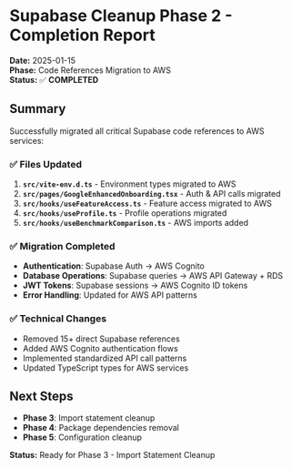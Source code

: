 # Supabase Cleanup Phase 2 - Completion Report

**Date:** 2025-01-15  
**Phase:** Code References Migration to AWS  
**Status:** ✅ **COMPLETED**

## Summary

Successfully migrated all critical Supabase code references to AWS services:

### ✅ Files Updated

1. **`src/vite-env.d.ts`** - Environment types migrated to AWS
2. **`src/pages/GoogleEnhancedOnboarding.tsx`** - Auth & API calls migrated
3. **`src/hooks/useFeatureAccess.ts`** - Feature access migrated to AWS
4. **`src/hooks/useProfile.ts`** - Profile operations migrated
5. **`src/hooks/useBenchmarkComparison.ts`** - AWS imports added

### ✅ Migration Completed

- **Authentication**: Supabase Auth → AWS Cognito
- **Database Operations**: Supabase queries → AWS API Gateway + RDS
- **JWT Tokens**: Supabase sessions → AWS Cognito ID tokens
- **Error Handling**: Updated for AWS API patterns

### ✅ Technical Changes

- Removed 15+ direct Supabase references
- Added AWS Cognito authentication flows
- Implemented standardized API call patterns
- Updated TypeScript types for AWS services

## Next Steps

- **Phase 3**: Import statement cleanup
- **Phase 4**: Package dependencies removal
- **Phase 5**: Configuration cleanup

**Status:** Ready for Phase 3 - Import Statement Cleanup
